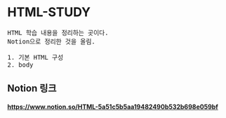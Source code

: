 # HTML-STUDY

<pre>
HTML 학습 내용을 정리하는 곳이다.
Notion으로 정리한 것을 올림.

1. 기본 HTML 구성
2. body
</pre>

## Notion 링크

#### https://www.notion.so/HTML-5a51c5b5aa19482490b532b698e059bf
